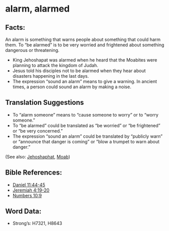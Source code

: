 # alarm, alarmed

## Facts:

An alarm is something that warns people about something that could harm them. To “be alarmed” is to be very worried and frightened about something dangerous or threatening.

* King Jehoshapat was alarmed when he heard that the Moabites were planning to attack the kingdom of Judah.
* Jesus told his disciples not to be alarmed when they hear about disasters happening in the last days.
* The expression “sound an alarm” means to give a warning. In ancient times, a person could sound an alarm by making a noise.

## Translation Suggestions

* To “alarm someone” means to “cause someone to worry” or to “worry someone.”
* To “be alarmed” could be translated as “be worried” or “be frightened” or “be very concerned.”
* The expression “sound an alarm” could be translated by “publicly warn” or “announce that danger is coming” or “blow a trumpet to warn about danger.”

(See also: [Jehoshaphat](../names/jehoshaphat.md), [Moab](../names/moab.md))

## Bible References:

* [Daniel 11:44-45](rc://en/tn/help/dan/11/44)
* [Jeremiah 4:19-20](rc://en/tn/help/jer/04/19)
* [Numbers 10:9](rc://en/tn/help/num/10/9)

## Word Data:

* Strong’s: H7321, H8643
